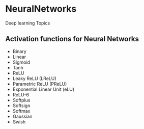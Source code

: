 # NeuralNetworks
Deep learning Topics


## Activation functions for Neural Networks
- Binary
- Linear
- Sigmoid
- Tanh
- ReLU
- Leaky ReLU (LReLU)
- Parametric ReLU (PReLU)
- Exponential Linear Unit (eLU)
- ReLU-6
- Softplus
- Softsign
- Softmax
- Gaussian
- Swish